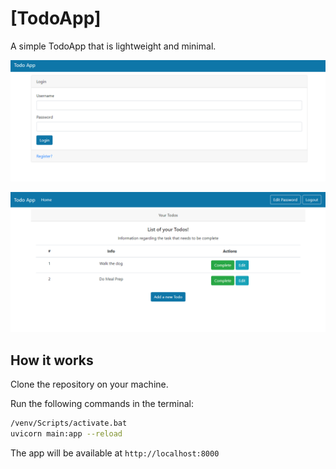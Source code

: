 # [TodoApp]

A simple TodoApp that is lightweight and minimal.

![Login Page](pictures/login.png)

![Landing Page](pictures/main.png)

## How it works

Clone the repository on your machine.

Run the following commands in the terminal:

```bash
/venv/Scripts/activate.bat
uvicorn main:app --reload
```

The app will be available at `http://localhost:8000`